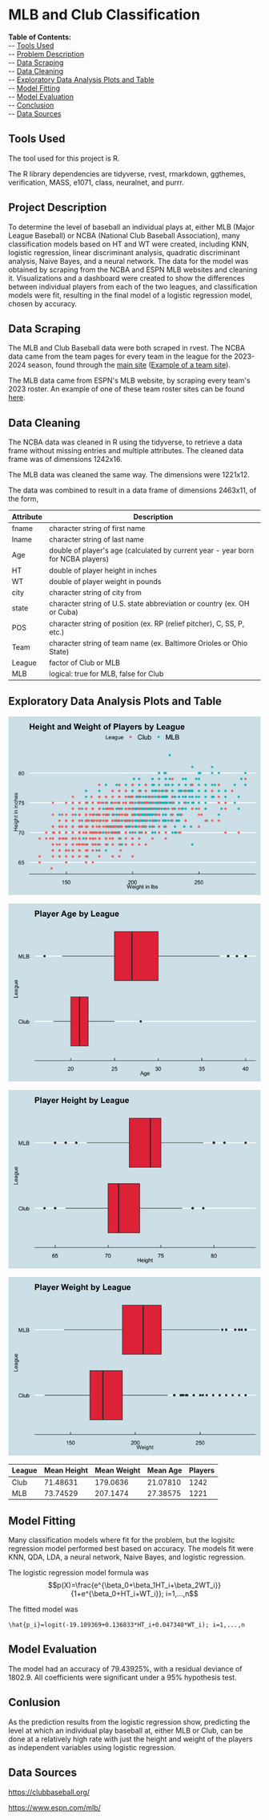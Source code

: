 # MLB and Club Classification

**Table of Contents:**<br>
-- [Tools Used](#item-one)<br>
-- [Problem Description](#item-two)<br>
-- [Data Scraping](#item-three)<br>
-- [Data Cleaning](#item-four)<br>
-- [Exploratory Data Analysis Plots and Table](#item-five)<br>
-- [Model Fitting](#item-six)<br>
-- [Model Evaluation](#item-seven)<br>
-- [Conclusion](#item-eight)<br>
-- [Data Sources](#item-nine)<br>


<a id="item-one"></a>

## Tools Used

The tool used for this project is R.

The R library dependencies are tidyverse, rvest, rmarkdown, ggthemes, verification, MASS, e1071, class, neuralnet, and purrr.


<a id="item-two"></a>

## Project Description

To determine the level of baseball an individual plays at, either MLB (Major League Baseball) or NCBA (National Club Baseball Association), many classification models based on HT and WT were created, including KNN, logistic regression, linear discriminant analysis, quadratic discriminant analysis, Naive Bayes, and a neural network. The data for the model was obtained by scraping from the NCBA and ESPN MLB websites and cleaning it. Visualizations and a dashboard were created to show the differences between individual players from each of the two leagues, and classification models were fit, resulting in the final model of a logistic regression model, chosen by accuracy.


<a id="item-three"></a>

## Data Scraping

The MLB and Club Baseball data were both scraped in rvest. The NCBA data came from the team pages for every team in the league for the 2023-2024 season, found through the [main site](https://clubbaseball.org/) ([Example of a team site](https://clubbaseball.org/league/players/?season=b8856e04-ce36-4dc7-94cc-6e704cb0004d&team=9a403849-3af1-4f1a-923c-9ee81aa2caad)).

The MLB data came from ESPN's MLB website, by scraping every team's 2023 roster. An example of one of these team roster sites can be found [here](https://www.espn.com/mlb/team/roster/_/name/bal/baltimore-orioles).

<a id="item-four"></a>

## Data Cleaning

The NCBA data was cleaned in R using the tidyverse, to retrieve a data frame without missing entries and multiple attributes. The cleaned data frame was of dimensions 1242x16.

The MLB data was cleaned the same way. The dimensions were 1221x12.

The data was combined to result in a data frame of dimensions 2463x11, of the form,

| Attribute | Description |
|-----------|-------------|
| fname | character string of first name |
| lname | character string of last name |
| Age | double of player's age (calculated by current year - year born for NCBA players)
| HT | double of player height in inches |
| WT | double of player weight in pounds|
| city | character string of city from |
| state | character string of U.S. state abbreviation or country (ex. OH or Cuba) |
| POS | character string of position (ex. RP (relief pitcher), C, SS, P, etc.) |
| Team | character string of team name (ex. Baltimore Orioles or Ohio State) |
| League | factor of Club or MLB |
| MLB | logical: true for MLB, false for Club |


<a id="item-five"></a>

## Exploratory Data Analysis Plots and Table

![Player Height and Weight by League](Plots/height_weight_mlb_ncba.png)

![Player Age by League](Plots/age_by_league.png)

![Player Height by League](Plots/height_by_league.png)

![Player Weight by League](Plots/weight_by_league.png)


| League | Mean Height | Mean Weight | Mean Age | Players |
|---|---|---|---|---|
| Club | 71.48631 | 179.0636 | 21.07810 | 1242 | 
| MLB | 73.74529 | 207.1474	| 27.38575 | 1221 |

<a id="item-six"></a>

## Model Fitting

Many classification models where fit for the problem, but the logisitc regression model performed best based on accuracy. The models fit were KNN, QDA, LDA, a neural network, Naive Bayes, and logistic regression.

The logistic regression model formula was
$$p(X)=\frac{e^{\beta_0+\beta_1HT_i+\beta_2WT_i}}{1+e^{\beta_0+HT_i+WT_i}}; i=1,...,n$$

The fitted model was
``` {math}
\hat{p_i}=logit(-19.109369+0.136833*HT_i+0.047340*WT_i); i=1,...,n
```

<a id="item-seven"></a>

## Model Evaluation

The model had an accuracy of 79.43925%, with a residual deviance of 1802.9.
All coefficients were significant under a 95% hypothesis test.

<a id="item-eight"></a>

## Conlusion

As the prediction results from the logistic regression show, predicting the level at which an individual play baseball at, either MLB or Club, can be done at a relatively high rate with just the height and weight of the players as independent variables using logistic regression.

<a id="item-nine"></a>

## Data Sources

https://clubbaseball.org/

https://www.espn.com/mlb/

